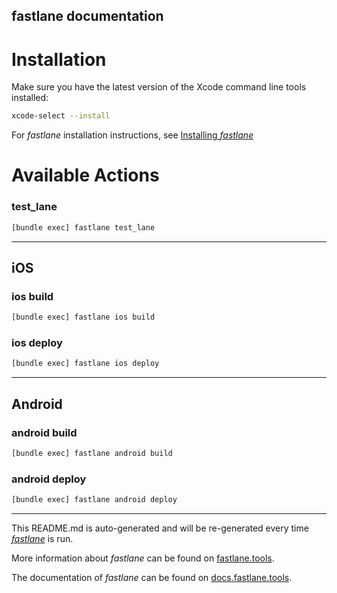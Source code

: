 fastlane documentation
----

# Installation

Make sure you have the latest version of the Xcode command line tools installed:

```sh
xcode-select --install
```

For _fastlane_ installation instructions, see [Installing _fastlane_](https://docs.fastlane.tools/#installing-fastlane)

# Available Actions

### test_lane

```sh
[bundle exec] fastlane test_lane
```



----


## iOS

### ios build

```sh
[bundle exec] fastlane ios build
```



### ios deploy

```sh
[bundle exec] fastlane ios deploy
```



----


## Android

### android build

```sh
[bundle exec] fastlane android build
```



### android deploy

```sh
[bundle exec] fastlane android deploy
```



----

This README.md is auto-generated and will be re-generated every time [_fastlane_](https://fastlane.tools) is run.

More information about _fastlane_ can be found on [fastlane.tools](https://fastlane.tools).

The documentation of _fastlane_ can be found on [docs.fastlane.tools](https://docs.fastlane.tools).
